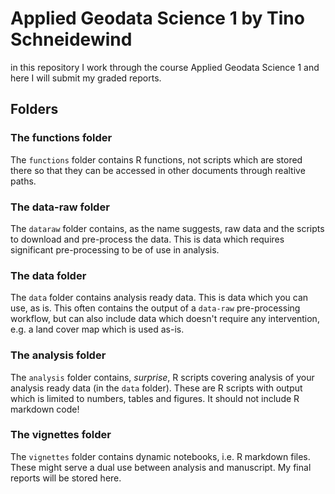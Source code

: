 # Applied Geodata Science 1 by Tino Schneidewind
in this repository I work through the course Applied Geodata Science 1 and here I will submit my graded reports.


## Folders


### The functions folder

The `functions` folder contains R functions, not scripts which are stored there so that they can be accessed
in other documents through realtive paths. 

### The data-raw folder

The `dataraw` folder contains, as the name suggests, raw data and the scripts
to download and pre-process the data. This is data which requires significant
pre-processing to be of use in analysis.

### The data folder

The `data` folder contains analysis ready data. This is data which you can use,
as is. This often contains the output of a `data-raw` pre-processing workflow,
but can also include data which doesn't require any intervention, e.g. a land
cover map which is used as-is. 

### The analysis folder

The `analysis` folder contains, *surprise*, R scripts covering analysis of your
analysis ready data (in the `data` folder). These are R scripts with output
which is limited to numbers, tables and figures. It should not include R
markdown code!

### The vignettes folder

The `vignettes` folder contains dynamic notebooks, i.e. R markdown files. These
might serve a dual use between analysis and manuscript. 
My final reports will be stored here. 
